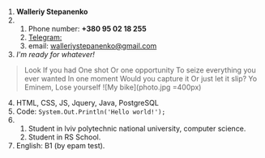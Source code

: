 1. **Walleriy Stepanenko**
2. 1. Phone number: **+380 95 02 18 255**
   2. [Telegram:](https://web.telegram.org/#/im?p=@FreeRider26)
   3. email: walleriystepanenko@gmail.com
3. *I'm ready for whatever!*
>Look
>If you had
>One shot
>Or one opportunity
>To seize everything you ever wanted
>In one moment
>Would you capture it
>Or just let it slip?
>Yo
> Eminem, Lose yourself
![My bike](photo.jpg =400px)
4. HTML, CSS, JS, Jquery, Java, PostgreSQL
5. Code: `System.Out.Println('Hello world!');`
6. 1. Student in lviv polytechnic national university, computer science.
   2. Student in RS School.
7. English: B1 (by epam test).
